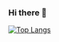 ### Hi there 👋

[![Top Langs](https://github-readme-stats.vercel.app/api/top-langs/?username=stefanstangl&layout=compact&theme=gotham)
](https://github.com/stefanstangl/github-readme-stats)


<!--
**stefanstangl/stefanstangl** is a ✨ _special_ ✨ repository because its `README.md` (this file) appears on your GitHub profile.

Here are some ideas to get you started:

- 🔭 I’m currently working on ...
- 🌱 I’m currently learning ...
- 👯 I’m looking to collaborate on ...
- 🤔 I’m looking for help with ...
- 💬 Ask me about ...
- 📫 How to reach me: ...
- 😄 Pronouns: ...
- ⚡ Fun fact: ...
-->
